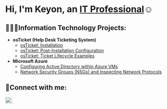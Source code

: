 
<h1>Hi, I'm Keyon, an <a href="https://linkedin.com/in/keyon-Alexander">IT Professional</a>☺</h1>

<h2> 👨🏽‍💻Information Technology Projects:</h2>

- <b>osTicket (Help Desk Ticketing System)</b>
  - [osTicket: Installation](https://github.com/keyunit101/osticket-prereqs)
  - [osTicket: Post-Installation Configuration](https://github.com/keyunit101/post-install-config)
  - [osTicket: Ticket Lifecycle Examples](https://github.com/keyunit101/ticket-lifecycle)
- <b>Microsoft Azure</b>
  - [Configuring Active Directory within Azure VMs](https://github.com/keyunit101/configure-ad)
  - [Network Security Groups (NSGs) and Inspecting Network Protocols](https://github.com/keyunit101/azure-network-protocols)

<h2>🤳Connect with me:</h2>


[<img align="left" alt="Josh | LinkedIn" width="22px" src="https://cdn.jsdelivr.net/npm/simple-icons@v3/icons/linkedin.svg" />][linkedin]



[linkedin]: https://linkedin.com/in/keyon-Alexander

<script>
  const greeting = document.querySelector('h1');
  const projectHeading = document.querySelector('h2');
  const colors = ['#ff0000', '#00ff00', '#0000ff', '#ffff00', '#ff00ff'];
  let currentIndex = 0;

  function changeStyles() {
    greeting.style.color = colors[currentIndex];
    projectHeading.style.color = colors[currentIndex];
    currentIndex = (currentIndex + 1) % colors.length;
  }

  setInterval(changeStyles, 1000);
</script>

